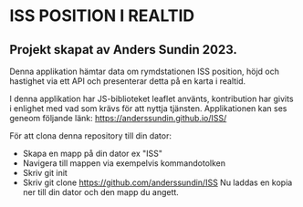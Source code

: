# ISS POSITION I REALTID
## Projekt skapat av Anders Sundin 2023.
Denna applikation hämtar data om rymdstationen ISS position, höjd och hastighet via ett API och presenterar detta på en 
karta i realtid.

I denna applikation har JS-biblioteket leaflet använts, kontribution har givits i enlighet med vad som krävs för att nyttja tjänsten.
Applikationen kan ses geneom följande länk: https://anderssundin.github.io/ISS/


För att clona denna repository till din dator:
- Skapa en mapp på din dator ex "ISS"
- Navigera till mappen via exempelvis kommandotolken
- Skriv git init
- Skriv git clone https://github.com/anderssundin/ISS
Nu laddas en kopia ner till din dator och den mapp du angett.


